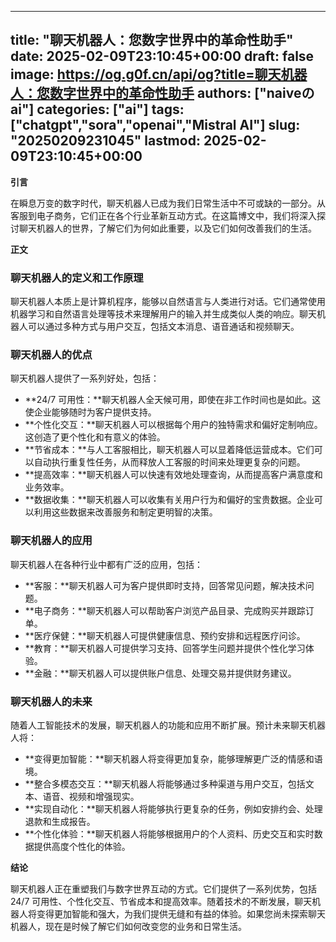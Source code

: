 
---
title: "聊天机器人：您数字世界中的革命性助手"
date: 2025-02-09T23:10:45+00:00
draft: false
image: https://og.g0f.cn/api/og?title=聊天机器人：您数字世界中的革命性助手
authors: ["naiveのai"]
categories: ["ai"]
tags: ["chatgpt","sora","openai","Mistral AI"]
slug: "20250209231045"
lastmod: 2025-02-09T23:10:45+00:00
---
**引言**

在瞬息万变的数字时代，聊天机器人已成为我们日常生活中不可或缺的一部分。从客服到电子商务，它们正在各个行业革新互动方式。在这篇博文中，我们将深入探讨聊天机器人的世界，了解它们为何如此重要，以及它们如何改善我们的生活。

**正文**

### 聊天机器人的定义和工作原理

聊天机器人本质上是计算机程序，能够以自然语言与人类进行对话。它们通常使用机器学习和自然语言处理等技术来理解用户的输入并生成类似人类的响应。聊天机器人可以通过多种方式与用户交互，包括文本消息、语音通话和视频聊天。

### 聊天机器人的优点

聊天机器人提供了一系列好处，包括：

- **24/7 可用性：**聊天机器人全天候可用，即使在非工作时间也是如此。这使企业能够随时为客户提供支持。
- **个性化交互：**聊天机器人可以根据每个用户的独特需求和偏好定制响应。这创造了更个性化和有意义的体验。
- **节省成本：**与人工客服相比，聊天机器人可以显着降低运营成本。它们可以自动执行重复性任务，从而释放人工客服的时间来处理更复杂的问题。
- **提高效率：**聊天机器人可以快速有效地处理查询，从而提高客户满意度和业务效率。
- **数据收集：**聊天机器人可以收集有关用户行为和偏好的宝贵数据。企业可以利用这些数据来改善服务和制定更明智的决策。

### 聊天机器人的应用

聊天机器人在各种行业中都有广泛的应用，包括：

- **客服：**聊天机器人可为客户提供即时支持，回答常见问题，解决技术问题。
- **电子商务：**聊天机器人可以帮助客户浏览产品目录、完成购买并跟踪订单。
- **医疗保健：**聊天机器人可提供健康信息、预约安排和远程医疗问诊。
- **教育：**聊天机器人可提供学习支持、回答学生问题并提供个性化学习体验。
- **金融：**聊天机器人可以提供账户信息、处理交易并提供财务建议。

### 聊天机器人的未来

随着人工智能技术的发展，聊天机器人的功能和应用不断扩展。预计未来聊天机器人将：

- **变得更加智能：**聊天机器人将变得更加复杂，能够理解更广泛的情感和语境。
- **整合多模态交互：**聊天机器人将能够通过多种渠道与用户交互，包括文本、语音、视频和增强现实。
- **实现自动化：**聊天机器人将能够执行更复杂的任务，例如安排约会、处理退款和生成报告。
- **个性化体验：**聊天机器人将能够根据用户的个人资料、历史交互和实时数据提供高度个性化的体验。

**结论**

聊天机器人正在重塑我们与数字世界互动的方式。它们提供了一系列优势，包括 24/7 可用性、个性化交互、节省成本和提高效率。随着技术的不断发展，聊天机器人将变得更加智能和强大，为我们提供无缝和有益的体验。如果您尚未探索聊天机器人，现在是时候了解它们如何改变您的业务和日常生活。